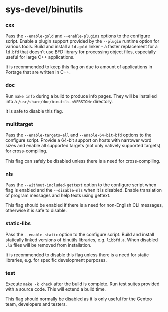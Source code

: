 # sys-devel/binutils
### cxx
Pass the `--enable-gold` and `--enable-plugins` options to the configure script. Enable a plugin support provided by the `--plugin` runtime option for various tools. Build and install a `ld.gold` linker - a faster replacement for a `ld.bfd` that doesn't use BFD library for processing object files, especially useful for large C++ applications.

It is recommended to keep this flag on due to amount of applications in Portage that are written in C++.

### doc
Run `make info` during a build to produce info pages. They will be installed into a `/usr/share/doc/binutils-<VERSION>` directory.

It is safe to disable this flag.

### multitarget
Pass the `--enable-targets=all` and `--enable-64-bit-bfd` options to the configure script. Provide a 64-bit support on hosts with narrower word sizes and enable all supported targets (not only natively supported targets) for cross-compiling.

This flag can safely be disabled unless there is a need for cross-compiling.

### nls
Pass the `--without-included-gettext` option to the configure script when flag is enabled and the `--disable-nls` when it is disabled. Enable translation of program messages and help texts using gettext.

This flag should be enabled if there is a need for non-English CLI messages, otherwise it is safe to disable.

### static-libs
Pass the `--enable-static` option to the configure script. Build and install statically linked versions of binutils libraries, e.g. `libbfd.a`. When disabled `.la` files will be removed from installation.

It is recommended to disable this flag unless there is a need for static libraries, e.g. for specific development purposes.

### test
Execute `make -k check` after the build is complete. Run test suites provided with a source code. This will extend a build time.

This flag should normally be disabled as it is only useful for the Gentoo team, developers and testers.
